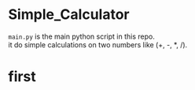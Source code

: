 # Simple_Calculator

`main.py` is the main python script in this repo. <br>
it do simple calculations on two numbers like (+, -, *, /).

# first 